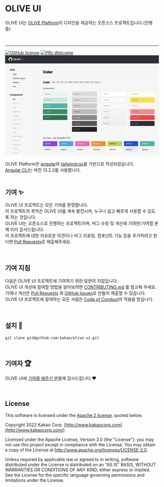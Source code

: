 # OLIVE UI
OLIVE UI는 [OLIVE Platform](https://olive.kakao.com/)의 디자인을 제공하는 오픈소스 프로젝트입니다.(진행 중)<br/>


<br/>
<hr />

[![GitHub license](https://img.shields.io/badge/license-Apache2.0-blue.svg)](./LICENSE) [![PRs Welcome](https://img.shields.io/badge/PRs-welcome-brightgreen.svg)](./CONTRIBUTING.md)
![](src/assets/images/logo/olive-ui-main.png)

OLIVE Platform은 [angular](https://angular.io/)와 [tailwindcss](https://tailwindcss.com/)를 기반으로 작성되었습니다.<br/>
[Angular CLI](https://github.com/angular/angular-cli)는 버전 13.2.2를 사용합니다.<br/><br/>

## 기여 ✨
OLIVE UI 프로젝트는 모든 기여를 환영합니다.<br/>
이 프로젝트의 목적은 OLIVE UI를 계속 발전시켜, 누구나 쉽고 빠르게 사용할 수 있도록 하는 것입니다.<br/>
OLIVE UI는 오픈소스로 진행하는 프로젝트이며, 버그 수정 및 개선에 기여한/기여할 분께 미리 감사드립니다.<br/>
이 프로젝트에 대한 자유로운 의견이나 버그 리포팅, 컴포넌트 기능 등을 추가하려고 한다면 [Pull Requests](https://github.com/kakao/olive-ui/pulls)로 제출해주세요.

<br/>


## 기여 지침 
다음은 OLIVE UI 프로젝트에 기여하기 위한 일련의 지침입니다.<br>
OLIVE UI 개선에 참여할 방법을 알아보려면 [CONTRIBUTING.md](./CONTRIBUTING.md) 를 참고해 주세요.<br>
기여나 개선은 [Pull Requests](https://github.com/kakao/olive-ui/pulls) 와 [GitHub Issues](https://github.com/kakao/olive-ui/issues)로 만들어 제출할 수 있습니다.<br/>
OLIVE UI 프로젝트에 참여하는 모든 사람은 [Code of Conduct](./CODE_OF_CONDUCT.md)의 적용을 받습니다.<br>

<br/>

## 설치 📣

```
git clone git@github.com:kakao/olive-ui.git
```
<br/>

## 기여자 🏆
OLIVE UI에 [기여를 해주신 분](https://github.com/kakao/olive-ui/graphs/contributors)들께 감사드립니다.❤️

<br/>

## License
This software is licensed under the [Apache 2 license](https://github.com/kakao/khaiii/blob/master/LICENSE), quoted below.

Copyright 2022 Kakao Corp. [http://www.kakaocorp.com](http://www.kakaocorp.com/)

Licensed under the Apache License, Version 2.0 (the "License"); you may not use this project except in compliance with the License. You may obtain a copy of the License at http://www.apache.org/licenses/LICENSE-2.0.

Unless required by applicable law or agreed to in writing, software distributed under the License is distributed on an "AS IS" BASIS, WITHOUT WARRANTIES OR CONDITIONS OF ANY KIND, either express or implied. See the License for the specific language governing permissions and limitations under the License.

